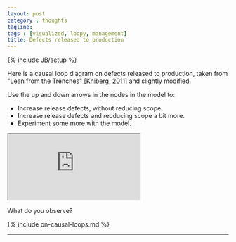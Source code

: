 ```yaml
---
layout: post
category : thoughts
tagline: 
tags : [visualized, loopy, management]
title: Defects released to production
---
```


{% include JB/setup %}

Here is a causal loop diagram on defects released to production, 
taken from "Lean from the Trenches" 
[[Kniberg, 2011]] and slightly modified.

Use the up and down arrows in the nodes in the model to:

 * Increase release defects, without reducing scope.
 * Increase release defects and recducing scope a bit more.
 * Experiment some more with the model.

<iframe class="loopy" src="http://ncase.me/loopy/v1.1/?embed=1&data=[[[4,208,86,0.5,%22Angry%2520Customers%22,0],[5,482,99,0.5,%22Release%2520Defects%22,1],[12,772,96,0.5,%22Hotfixes%2520Required%22,1],[13,851,289,0.5,%22Teams%2520Disrupted%22,1],[16,834,494,0.5,%22Stress%22,0],[17,381,287,0.5,%22Proper%2520Testing%22,3],[18,376,504,0.5,%22Proper%2520Test%2520Automation%22,3],[19,605,637,0.5,%22Time%2520to%2520automate%22,1],[21,204,634,0.5,%22Automation%2520Capabilities%22,5],[22,986,628,0.5,%22Reduce%2520Scope%22,5]],[[5,4,15,1,0],[5,12,-15,1,0],[12,13,-4,1,0],[13,16,-17,1,0],[16,17,21,-1,0],[17,5,-12,-1,0],[16,19,17,-1,0],[19,18,61,1,0],[18,17,-15,1,0],[21,18,-38,1,0],[22,16,-33,-1,0]],[],22%5D"></iframe>

What do you observe?


{% include on-causal-loops.md %}


---

 [loopy]: http://ncase.me/loopy/
 [Kniberg, 2011]: http://my.safaribooksonline.com/book/project-management/9781941222935